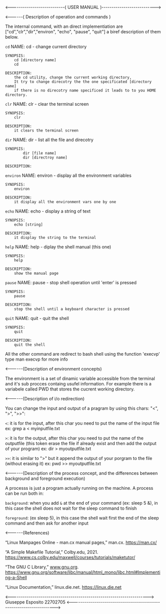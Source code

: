 <---------------------------( USER MANUAL )--------------------------->



<------( Description of operation and commands )

The internal command, with an direct implementiation are ["cd","clr","dir","environ", "echo", "pause", "quit"]
a biref description of them below.

`cd`
    NAME:
        cd - change current directory  

    SYNOPSIS:
        cd [directory name]
        cd

    DESCRIPTION:
        the cd utility, change the current working directory,
        It try to change direcotry the the one specificated [directory name]
        if there is no direcotry name specificed it leads to to you HOME directory.


`clr`
    NAME:
        clr - clear the terminal screen

    SYNOPSIS:
        clr

    DESCRIPTION:
        it clears the terminal screen


`dir`
    NAME:
        dir - list all the file and direcotry

    SYNOPSIS:
            dir [file name]
            dir [directroy name]

    DESCRIPTION:

`environ`
    NAME:
        environ - display all the environment variables

    SYNOPSIS:
        environ

    DESCRIPTION:
        it display all the environment vars one by one

`echo`
    NAME:
        echo - display a string of text

    SYNOPSIS:
        echo [string]

    DESCRIPTION:
        it display the string to the terminal

`help`
    NAME:
        help - diplay the shell manual (this one)

    SYNOPSIS:
        help

    DESCRIPTION:
        show the manual page

`pause`
    NAME:
        pause - stop shell operation until 'enter' is pressed

    SYNOPSIS:
        pause

    DESCRIPTION:
        stop the shell until a keyboard character is pressed

`quit`
    NAME:
        quit - quit the shell

    SYNOPSIS:
        quit

    DESCRIPTION:
        quit the shell

All the other command are redirect to bash shell using the function
'execvp' type man execvp for more info




<------(Description of environment concepts)

The environment is a set of dinamic variable accessible from the terminal and it's sub procces
containg usufel information.
For example there is a variabele called PWD that stores the cucrent working directory.



<------(Description of i/o redirection)

You can change the input and output of a pragram by using this chars: "<", ">", ">>":

`<`: it is for the input, after this char you need to put the name of the input file
    ex:
        grep a < myinputfile.txt

`>`: it is for the output, after this char you need to put the name of the outputfile (this token erase the file if already exist and then add the output of your program)
    ex:
        dir > myoutputfile.txt

`>>`: it is similar to ">" but it append the output of your porgram to the file (without erasing it)
    ex:
        pwd >> myoutputfile.txt



<------(Description of the process concept, and the differences between background and foreground execution)

A processs is just a program actually running on the machine.
A process can be run both in:

`background`: when you add `&` at the end of your command (ex: sleep 5 &), in this case the shell does not wait
              for the sleep command to finish

`foreground`: (ex sleep 5), in this case the shell wait first the end of the sleep command and then ask for another input



<------(References)

“Linux Manpages Online - man.cx manual pages,” man.cx. https://man.cx/ 

“A Simple Makefile Tutorial,” Colby.edu, 2021. https://www.cs.colby.edu/maxwell/courses/tutorials/maketutor/

“The GNU C Library,” www.gnu.org. https://www.gnu.org/software/libc/manual/html_mono/libc.html#Implementing-a-Shell

“Linux Documentation,” linux.die.net. https://linux.die.net



<--------------------------------------------------------------------->
Giuseppe Esposito
22702705
<--------------------------------------------------------------------->

